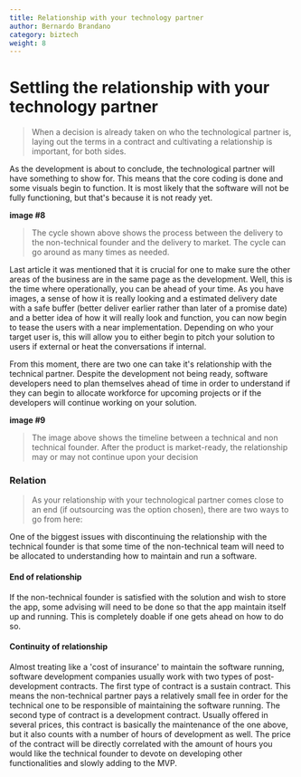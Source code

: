 ```yaml
---
title: Relationship with your technology partner
author: Bernardo Brandano
category: biztech
weight: 8
---
```

# Settling the relationship with your technology partner
>When a decision is already taken on who the technological partner is, laying out the terms in a contract and cultivating a relationship is important, for both sides.

As the development is about to conclude, the technological partner will have something to show for. This means that the core coding is done and some visuals begin to function. It is most likely that the software will not be fully functioning, but that's because it is not ready yet.

**image #8**

>The cycle shown above shows the process between the delivery to the non-technical founder and the delivery to market. The cycle can go around as many times as needed.

Last article it was mentioned that it is crucial for one to make sure the other areas of the business are in the same page as the development. Well, this is the time where operationally, you can be ahead of your time. As you have images, a sense of how it is really looking and a estimated delivery date with a safe buffer (better deliver earlier rather than later of a promise date) and a better idea of how it will really look and function, you can now begin to tease the users with a near implementation. Depending on who your target user is, this will allow you to either begin to pitch your solution to users  if external or heat the conversations if internal.

From this moment, there are two one can take it's relationship with the technical partner. Despite the development not being ready, software developers need to plan themselves ahead of time in order to understand if they can begin to allocate workforce for upcoming projects or if the developers will continue working on your solution.

**image #9**

>The image above shows the timeline between a technical and non technical founder. After the product is market-ready, the relationship may or may not continue upon your decision

### Relation
>As your relationship with your technological partner comes close to an end (if outsourcing was the option chosen), there are two ways to go from here:

One of the biggest issues with discontinuing the relationship with the technical founder is that some time of the non-technical team will need to be allocated to understanding how to maintain and run a software.

#### End of relationship
If the non-technical founder is satisfied with the solution and wish to store the app, some advising will need to be done so that the app maintain itself up and running. This is completely doable if one gets ahead on how to do so.

#### Continuity of relationship
Almost treating like a 'cost of insurance' to maintain the software running, software development companies usually work with two types of post-development contracts.
The first type of contract is a sustain contract. This means the non-technical partner pays a relatively small fee in order for the technical one to be responsible of maintaining the software running.
The second type of contract is a development contract. Usually offered in several prices, this contract is basically the maintenance of the one above, but it also counts with a number of hours of development as well. The price of the contract will be directly correlated with the amount of hours you would like the technical founder to devote on developing other functionalities and slowly adding to the MVP. 